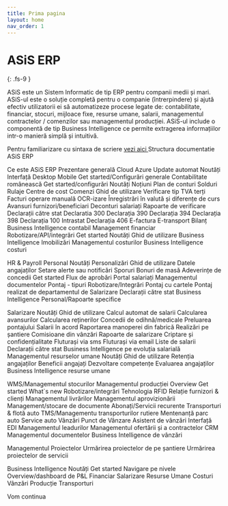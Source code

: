```yaml
---
title: Prima pagina
layout: home
nav_order: 1
---
```


# ASiS ERP
{: .fs-9 }

ASiS este un Sistem Informatic de tip ERP pentru companii medii și mari. ASiS-ul este o soluție completă pentru o companie (întrerpindere) și ajută efectiv utilizatorii ei să automatizeze procese legate de: contabilitate, financiar, stocuri, mijloace fixe, resurse umane, salarii, managementul contractelor / comenzilor sau managementul producției. ASiS-ul include o componentă de tip Business Intelligence ce permite extragerea informațiilor intr-o manieră simplă și intuitivă.

Pentru familiarizare cu sintaxa de scriere [vezi aici ](https://just-the-docs.github.io/just-the-docs/)
Structura documentatie ASiS ERP

Ce este ASiS ERP
Prezentare generală
Cloud Azure
Update automat
Noutăți
Interfață
Desktop
Mobile
Get started/Configurări generale
Contabilitate românească
Get started/configurări
Noutăți
Noțiuni
Plan de conturi
Solduri
Rulaje
Centre de cost
Comenzi
Ghid de utilizare
Verificare tip TVA terți
Facturi
operare manuală
OCR-izare
Înregistrări în valută și diferențe de curs
Avansuri furnizori/beneficiari
Deconturi salariați
Rapoarte de verificare
Declarații către stat
Declaratia 300
Declarația 390
Declarația 394
Declarația 398
Declarația 100
Intrastat
Declarația 406
E-factura
E-transport
Bilanț
Business Intelligence contabil
Management financiar
Robotizare/API/integrări
Get started
Noutăți
Ghid de utilizare
Business Intelligence
Imobilizări
Managementul costurilor
Business Intelligence costuri


HR & Payroll
Personal
Noutăți
Personalizări
Ghid de utilizare
Datele angajaților
Setare alerte sau notificări
Sporuri
Bonuri de masă
Adeverințe de concedii
Get started
Flux de aprobări
Portal salariați
Managementul documentelor
Pontaj - tipuri
Robotizare/Integrări
Pontaj cu cartele
Pontaj realizat de departamentul de Salarizare
Declarații către stat
Business Intelligence Personal/Rapoarte specifice

Salarizare
Noutăți
Ghid de utilizare
Calcul automat de salarii
Calcularea avansurilor
Calcularea reținerilor
Concedii de odihnă/medicale
Preluarea pontajului
Salarii în acord
Raportarea manoperei din fabrică
Realizări pe șantiere
Comisioane din vânzări
Rapoarte de salarizare
Criptare și confidențialitate
Fluturași via sms
Fluturași via email
Liste de salarii
Declarații către stat
Business Intelligence pe evoluția salarială
Managementul resurselor umane
Noutăți
Ghid de utilizare
Retenția angajaților
Beneficii angajați
Dezvoltare competențe
Evaluarea angajaților
Business Intelligence resurse umane


WMS/Managementul stocurilor
Managementul producției
Overview
Get started
What`s new
Robotizare/integrări
Tehnologia RFID
Relație furnizori & clienți
Managementul livrărilor
Managementul aprovizionării
Management/stocare de documente
Abonați/Servicii recurente
Transporturi & flotă auto
TMS/Managementu transporturilor rutiere
Mentenanță parc auto
Service auto
Vânzări
Punct de Vânzare
Asistent de vânzări
Interfață EDI
Managementul leadurilor
Managementul ofertării și a contractelor
CRM
Managementul documentelor
Business Intelligence de vânzări

Managementul Proiectelor
Urmărirea proiectelor de pe șantiere
Urmărirea proiectelor de servicii

Business Intelligence
Noutăți
Get started
Navigare pe nivele
Overview/dashboard de P&L
Financiar
Salarizare
Resurse Umane
Costuri
Vânzări
Producție
Transporturi

Vom continua
